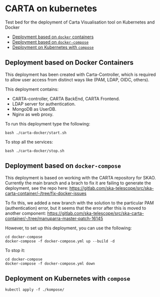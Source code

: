 # CARTA on kubernetes

Test bed for the deployment of Carta Visualisation tool on Kubernetes and Docker

* [Deployment based on `docker` containers](#deployment-based-on-docker-containers)
* [Deployment based on `docker-compose`](#deployment-based-on--docker-compose-)
* [Deployment on Kubernetes with `compose`](#deployment-on-kubernetes-with--compose-)

## Deployment based on Docker Containers

This deployment has been created with Carta-Controller, which is required to allow user access from distinct ways like (PAM, LDAP, OIDC, others).

This deployment contains:

- CARTA-controller, CARTA BackEnd, CARTA Frontend.
- LDAP server for authentication.
- MongoDB as UserDB.
- Nginx as web proxy.

To run this deployment type the following:

```
bash ./carta-docker/start.sh
```

To stop all the services:

```
bash ./carta-docker/stop.sh
```

## Deployment based on `docker-compose`

This deployment is based on working with the CARTA repository for SKAO. Currently the main branch and a brach to fix it are failing to generate the deployment, see the repo here: 
https://gitlab.com/ska-telescope/src/ska-carta-container/-/tree/fix-docker-issues

To fix this, we added a new branch with the solution to the particular PAM (authentication) error, but it seems that the error after this is moved to another component:
https://gitlab.com/ska-telescope/src/ska-carta-container/-/tree/manuparra-master-patch-16145

However, to set up this deployment, you can use the following:

```
cd docker-compose
docker-compose -f docker-compose.yml up --build -d
```

To stop it:

```
cd docker-compose
docker-compose -f docker-compose.yml down
```



## Deployment on Kubernetes with `compose`

```
kubectl apply -f ./kompose/
```

